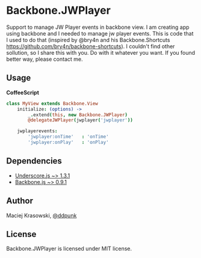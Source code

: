 # Backbone.JWPlayer

Support to manage JW Player events in backbone view. I am creating app using backbone and I needed to manage jw player events. This is code that I used to do that (inspired by @bry4n and his Backbone.Shortcuts https://github.com/bry4n/backbone-shortcuts). I couldn't find other sollution, so I share this with you. Do with it whatever you want. If you found better way, please contact me. 

## Usage

**CoffeeScript**

```coffeescript
class MyView extends Backbone.View
	initialize: (options) ->
		_.extend(this, new Backbone.JWPlayer) 
		@delegateJWPlayer(jwplayer('jwplayer'))

	jwplayerevents:
		'jwplayer:onTime'	: 'onTime'
		'jwplayer:onPlay'	: 'onPlay'
```

## Dependencies

* [Underscore.js ~> 1.3.1](http://underscorejs.org/) 
* [Backbone.js ~> 0.9.1](http://backbonejs.org/)

## Author

Maciej Krasowski, [@ddpunk](http://twitter.com/ddpunk)

## License

Backbone.JWPlayer is licensed under MIT license.